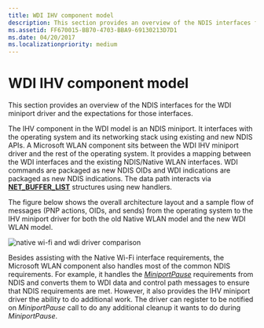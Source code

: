 ```yaml
---
title: WDI IHV component model
description: This section provides an overview of the NDIS interfaces for the WDI miniport driver and the expectations for those interfaces.The IHV component in the WDI model is an NDIS miniport.
ms.assetid: FF670015-BB70-4703-BBA9-69130213D7D1
ms.date: 04/20/2017
ms.localizationpriority: medium
---
```


# WDI IHV component model


This section provides an overview of the NDIS interfaces for the WDI miniport driver and the expectations for those interfaces.

The IHV component in the WDI model is an NDIS miniport. It interfaces with the operating system and its networking stack using existing and new NDIS APIs. A Microsoft WLAN component sits between the WDI IHV miniport driver and the rest of the operating system. It provides a mapping between the WDI interfaces and the existing NDIS/Native WLAN interfaces. WDI commands are packaged as new NDIS OIDs and WDI indications are packaged as new NDIS indications. The data path interacts via [**NET\_BUFFER\_LIST**](/windows-hardware/drivers/ddi/ndis/ns-ndis-_net_buffer_list) structures using new handlers.

The figure below shows the overall architecture layout and a sample flow of messages (PNP actions, OIDs, and sends) from the operating system to the IHV miniport driver for both the old Native WLAN model and the new WDI WLAN model.

![native wi-fi and wdi driver comparison](images/wdi-model-comparison.png)

Besides assisting with the Native Wi-Fi interface requirements, the Microsoft WLAN component also handles most of the common NDIS requirements. For example, it handles the [*MiniportPause*](/windows-hardware/drivers/ddi/ndis/nc-ndis-miniport_pause) requirements from NDIS and converts them to WDI data and control path messages to ensure that NDIS requirements are met. However, it also provides the IHV miniport driver the ability to do additional work. The driver can register to be notified on *MiniportPause* call to do any additional cleanup it wants to do during *MiniportPause*.

 

